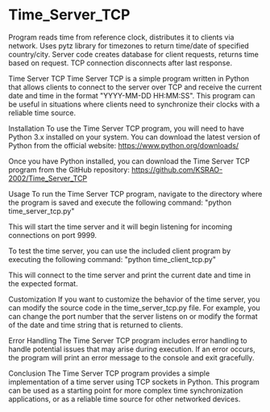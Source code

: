 # Time_Server_TCP
Program reads time from reference clock, distributes it to clients via network. Uses pytz library for timezones to return time/date of specified country/city. Server code creates database for client requests, returns time based on request. TCP connection disconnects after last response.

Time Server TCP
Time Server TCP is a simple program written in Python that allows clients to connect to the server over TCP and receive the current date and time in the format "YYYY-MM-DD HH:MM:SS". This program can be useful in situations where clients need to synchronize their clocks with a reliable time source.

Installation
To use the Time Server TCP program, you will need to have Python 3.x installed on your system. You can download the latest version of Python from the official website: https://www.python.org/downloads/

Once you have Python installed, you can download the Time Server TCP program from the GitHub repository: https://github.com/KSRAO-2002/Time_Server_TCP

Usage
To run the Time Server TCP program, navigate to the directory where the program is saved and execute the following command: "python time_server_tcp.py"

This will start the time server and it will begin listening for incoming connections on port 9999.

To test the time server, you can use the included client program by executing the following command: "python time_client_tcp.py"

This will connect to the time server and print the current date and time in the expected format.

Customization
If you want to customize the behavior of the time server, you can modify the source code in the time_server_tcp.py file. For example, you can change the port number that the server listens on or modify the format of the date and time string that is returned to clients.

Error Handling
The Time Server TCP program includes error handling to handle potential issues that may arise during execution. If an error occurs, the program will print an error message to the console and exit gracefully.

Conclusion
The Time Server TCP program provides a simple implementation of a time server using TCP sockets in Python. This program can be used as a starting point for more complex time synchronization applications, or as a reliable time source for other networked devices.


